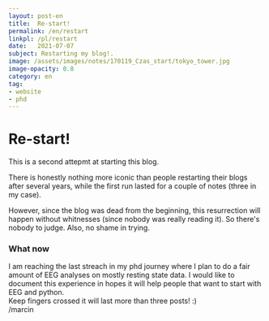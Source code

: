 ```yaml
---
layout: post-en
title:  Re-start!
permalink: /en/restart
linkpl: /pl/restart
date:   2021-07-07
subject: Restarting my blog!.
image: /assets/images/notes/170119_Czas_start/tokyo_tower.jpg
image-opacity: 0.8
category: en
tag:
- website
- phd
---
```


<!-- more -->

# Re-start!

This is a second attepmt at starting this blog.

There is honestly nothing more iconic than people restarting their blogs after several years, while the first run lasted for a couple of notes (three in my case).

However, since the blog was dead from the beginning, this resurrection will happen without whitnesses (since nobody was really reading it). So there's nobody to judge. Also, no shame in trying.

### What now

I am reaching the last streach in my phd journey where I plan to do a fair amount of EEG analyses on mostly resting state data. I would like to document this experience in hopes it will help people that want to start with EEG and python.  
Keep fingers crossed it will last more than three posts! :)  
/marcin
